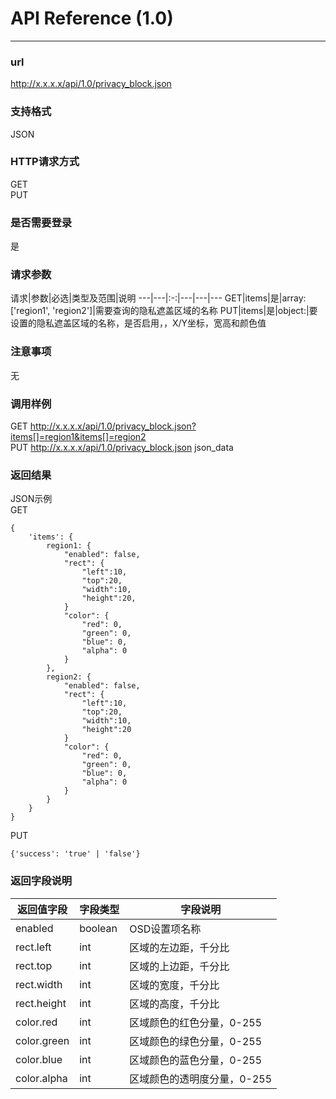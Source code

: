 # API Reference (1.0)
---

### url
http://x.x.x.x/api/1.0/privacy_block.json

### 支持格式
JSON

### HTTP请求方式
GET  
PUT

### 是否需要登录
是

### 请求参数
请求|参数|必选|类型及范围|说明
---|---|:-:|---|---|---
GET|items|是|array: ['region1', 'region2']|需要查询的隐私遮盖区域的名称
PUT|items|是|object:|要设置的隐私遮盖区域的名称，是否启用，，X/Y坐标，宽高和颜色值

### 注意事项
无

### 调用样例
GET http://x.x.x.x/api/1.0/privacy_block.json?items[]=region1&items[]=region2  
PUT http://x.x.x.x/api/1.0/privacy_block.json json_data

### 返回结果
JSON示例  
GET

	{
		'items': {
			region1: {
				"enabled": false,
				"rect": {
					"left":10,
					"top":20,
					"width":10,
					"height":20,
				}
				"color": {
					"red": 0,
					"green": 0,
					"blue": 0,
					"alpha": 0
                }
			},
			region2: {
				"enabled": false,
				"rect": {
					"left":10,
					"top":20,
					"width":10,
					"height":20
				}
				"color": {
					"red": 0,
					"green": 0,
					"blue": 0,
					"alpha": 0
                }
			}
		}
	}
	
PUT

	{'success': 'true' | 'false'}
	
### 返回字段说明
返回值字段|字段类型|字段说明
---|---|---
enabled|boolean|OSD设置项名称
rect.left|int|区域的左边距，千分比
rect.top|int|区域的上边距，千分比
rect.width|int|区域的宽度，千分比
rect.height|int|区域的高度，千分比
color.red|int|区域颜色的红色分量，0-255
color.green|int|区域颜色的绿色分量，0-255
color.blue|int|区域颜色的蓝色分量，0-255
color.alpha|int|区域颜色的透明度分量，0-255

